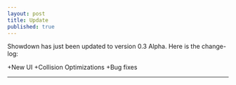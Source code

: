 ```yaml
---
layout: post
title: Update
published: true
---
```


Showdown has just been updated to version 0.3 Alpha. Here is the
change-log:

+New UI
+Collision Optimizations
+Bug fixes

-----

